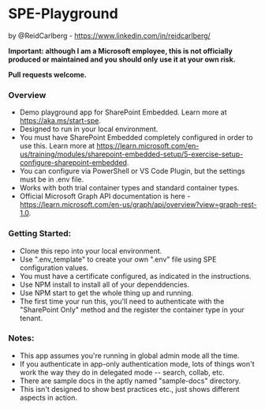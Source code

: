 # SPE-Playground

by @ReidCarlberg - https://www.linkedin.com/in/reidcarlberg/

**Important: although I am a Microsoft employee, this is not officially produced or maintained and you should only use it at your own risk.**

**Pull requests welcome.**

### Overview

- Demo playground app for SharePoint Embedded.  Learn more at https://aka.ms/start-spe.
- Designed to run in your local environment.
- You must have SharePoint Embedded completely configured in order to use this.  Learn more at https://learn.microsoft.com/en-us/training/modules/sharepoint-embedded-setup/5-exercise-setup-configure-sharepoint-embedded.
- You can configure via PowerShell or VS Code Plugin, but the settings must be in .env file.
- Works with both trial container types and standard container types.
- Official Microsoft Graph API documentation is here - https://learn.microsoft.com/en-us/graph/api/overview?view=graph-rest-1.0. 

### Getting Started: 

- Clone this repo into your local environment.
- Use ".env_template" to create your own ".env" file using SPE configuration values.
- You must have a certificate configured, as indicated in the instructions.
- Use NPM install to install all of your dependdencies.
- Use NPM start to get the whole thing up and running.
- The first time your run this, you'll need to authenticate with the "SharePoint Only" method and the register the container type in your tenant.

### Notes:

- This app assumes you're running in global admin mode all the time.
- If you authenticate in app-only authentication mode, lots of things won't work the way they do in delegated mode -- search, collab, etc.
- There are sample docs in the aptly named "sample-docs" directory.
- This isn't designed to show best practices etc., just shows different aspects in action.


